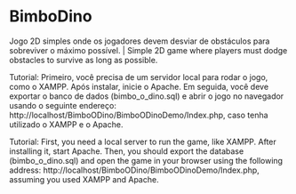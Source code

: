 # BimboDino
Jogo 2D simples onde os jogadores devem desviar de obstáculos para sobreviver o máximo possível. | Simple 2D game where players must dodge obstacles to survive as long as possible.

Tutorial: Primeiro, você precisa de um servidor local para rodar o jogo, como o XAMPP. Após instalar, inicie o Apache. Em seguida, você deve exportar o banco de dados (bimbo_o_dino.sql) e abrir o jogo no navegador usando o seguinte endereço: http://localhost/BimboODino/BimboODinoDemo/Index.php, caso tenha utilizado o XAMPP e o Apache.

Tutorial: First, you need a local server to run the game, like XAMPP. After installing it, start Apache. Then, you should export the database (bimbo_o_dino.sql) and open the game in your browser using the following address: http://localhost/BimboODino/BimboODinoDemo/Index.php, assuming you used XAMPP and Apache.
